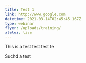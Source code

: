 ```yaml
---
title: Test 1
link: http://www.google.com
datetime: 2021-03-14T02:45:45.167Z
type: webinar
flyer: /uploads/training/
status: live
---
```

This is a test test test te



Suchd a test
